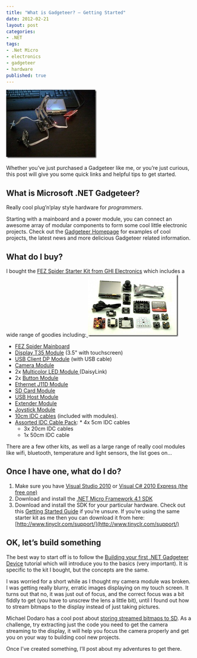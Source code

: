 ```yaml
---
title: "What is Gadgeteer? – Getting Started"
date: 2012-02-21
layout: post
categories:
- .NET
tags:
- .Net Micro
- electronics
- gadgeteer
- hardware
published: true
---
```


[![Ribbon cables are your friend!](/wp-content/uploads/2012/02/WP_000288_thumb.jpg "Ribbon cables are your friend!")](/wp-content/uploads/2012/02/WP_000288.jpg)

Whether you’ve just purchased a Gadgeteer like me, or you’re just curious, this post will give you some quick links and helpful tips to get started.

## What is Microsoft .NET Gadgeteer?

Really cool plug’n’play style hardware for _programmers_. 

Starting with a mainboard and a power module, you can connect an awesome array of 		modular components to form some cool little electronic projects. Check out the [Gadgeteer 	Homepage](http://www.netmf.com/gadgeteer/ "Gadgeteer Homepage") for examples of cool projects, the latest news and more delicious Gadgeteer 	related information.

## What do I buy?

I bought the [FEZ Spider Starter Kit from GHI Electronics](http://www.ghielectronics.com/catalog/product/297 "FEZ Spider Starter Kit from GHI Electronics") which includes a wide range of goodies including:[
![FEZ Spider Starter Kit](/wp-content/uploads/2012/02/297-1_large_thumb.jpg "FEZ Spider Starter Kit")
](/wp-content/uploads/2012/02/297-1_large.jpg)

*   [FEZ Spider Mainboard](http://www.ghielectronics.com/catalog/product/269)
*   [Display T35 Module](http://www.ghielectronics.com/catalog/product/276) (3.5" with touchscreen)
*   [USB Client DP Module](http://www.ghielectronics.com/catalog/product/280) (with USB cable)
*   [Camera Module](http://www.ghielectronics.com/catalog/product/283)
*   2x [Multicolor LED Module ](http://www.ghielectronics.com/catalog/product/272)(DaisyLink)
*   2x [Button Module](http://www.ghielectronics.com/catalog/product/274)
*   [Ethernet J11D Module](http://www.ghielectronics.com/catalog/product/284)
*   [SD Card Module](http://www.ghielectronics.com/catalog/product/271)
*   [USB Host Module](http://www.ghielectronics.com/catalog/product/270)
*   [Extender Module](http://www.ghielectronics.com/catalog/product/273)
*   [Joystick Module](http://www.ghielectronics.com/catalog/product/299)
*   [10cm IDC cables](http://www.ghielectronics.com/catalog/product/279) (included with modules).
*   [Assorted IDC Cable Pack](http://www.ghielectronics.com/catalog/product/310):
        *   4x 5cm IDC cables
    *   3x 20cm IDC cables
    *   1x 50cm IDC cable

There are a few other kits, as well as a large range of really cool modules like wifi, bluetooth, temperature and light sensors, the list goes on…

## Once I have one, what do I do?

1.  Make sure you have [Visual Studio 2010](http://www.microsoft.com/visualstudio "Visual Studio 2010") or		[Visual C# 2010 Express (the free one)](http://www.microsoft.com/visualstudio/en-us/products/2010-editions/visual-csharp-express "Visual C# Express (the free one)")
2.  Download and install the [.NET Micro Framework 4.1 SDK](http://www.microsoft.com/download/en/details.aspx?id=8515)
3.  Download and install the SDK for your particular hardware. Check out this [Getting Started Guide](http://www.netmf.com/gadgeteer/get-started.aspx "Getting Started Guide") if you’re unsure. If you’re using the same starter kit as me then you can download it from here: [http://www.tinyclr.com/support/](http://www.tinyclr.com/support/) 

## OK, let’s build something

The best way to start off is to follow the [Building your first .NET Gadgeteer Device](http://www.ghielectronics.com/downloads/Gadgeteer/Mainboard/Spider_GettingStarted/ "Building your first .NET Gadgeteer Device") tutorial which will introduce you to the basics (very important). It is specific to the kit I bought, but the concepts are the same.

I was worried for a short while as I thought my camera module was broken. I was getting really blurry, erratic images displaying on my touch screen. It turns out that no, it was just out of focus, and the correct focus was a bit fiddly to get (you have to unscrew the lens a little bit), until I found out how to stream bitmaps to the display instead of just taking pictures.

Michael Dodaro has a cool post about [storing streamed bitmaps to SD](http://mikedodaro.net/2011/10/13/net-gadgeteer-camera-touchscreen-storage/ "storing streamed bitmaps to SD"). 
As a challenge, try extracting just the code you need to get the camera streaming to the display, it will help you focus the camera properly and get you on your way to building cool new projects.

Once I’ve created something, I’ll post about my adventures to get there.

